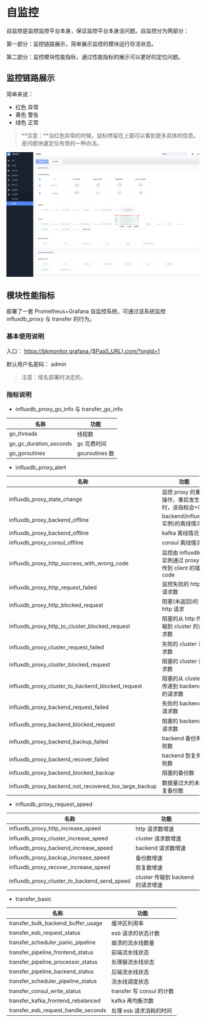 # 自监控

自监控是监控监控平台本身，保证监控平台本身没问题。自监控分为两部分：

第一部分：监控链路展示，简单展示监控的模块运行存活状态。

第二部分：监控模块性能指标，通过性能指标的展示可以更好的定位问题。

## 监控链路展示

简单来说：

* 红色 异常
* 黄色 警告
* 绿色 正常

> **注意：**当红色异常的时候，鼠标停留在上面可以看到更多具体的信息。是问题快速定位有效的一种办法。

![-w2020](media/15754477874581.jpg)

## 模块性能指标

部署了一套 Prometheus+Grafana 自监控系统，可通过该系统监控 influxdb_proxy 与 transfer 的行为。

### 基本使用说明

入口： https://bkmonitor.grafana.{$PaaS_URL}.com/?orgId=1

默认用户名密码： admin

> 注意：域名部署时决定的。

### 指标说明

* influxdb_proxy_go_info 与 transfer_go_info

|名称|功能|
|---|---|
|go_threads|线程数|
|go_gc_duration_seconds|gc 花费时间|
|go_goroutines|gouroutines 数|

* influxdb_proxy_alert

|名称|功能|
|---|---|
|influxdb_proxy_state_change|监控 proxy 的重启操作，重启发生时，该指标会&gt;0|
|influxdb_proxy_backend_offline|backend(influxdb 实例)的离线情况|
|influxdb_proxy_backend_offline|kafka 离线情况|
|influxdb_proxy_consul_offline|consul 离线情况|
|influxdb_proxy_http_success_with_wrong_code|监控由 influxdb 实例通过 proxy 透传到 client 的错误 code|
|influxdb_proxy_http_request_failed|监控失败的 http 请求数|
|influxdb_proxy_http_blocked_request|阻塞(未返回)的 http 请求|
|influxdb_proxy_http_to_cluster_blocked_request|阻塞的从 http 传输到 cluster 的请求数|
|influxdb_proxy_cluster_request_failed|失败的 cluster 请求数|
|influxdb_proxy_cluster_blocked_request|阻塞的 cluster 请求数|
|influxdb_proxy_cluster_to_backend_blocked_request|阻塞的从 cluster 传递到 backend 的请求数|
|influxdb_proxy_backend_request_failed|失败的 backend 请求数|
|influxdb_proxy_backend_blocked_request|阻塞的 backend 请求数|
|influxdb_proxy_backend_backup_failed|backend 备份失败数|
|influxdb_proxy_backend_recover_failed|backend 恢复失败数|
|influxdb_proxy_backend_blocked_backup|阻塞的备份数|
|influxdb_proxy_backend_not_recovered_too_large_backup|数据量过大的未恢复备份数|


* influxdb_proxy_request_speed

|名称|功能|
|---|---|
|influxdb_proxy_http_increase_speed|http 请求数增速|
|influxdb_proxy_cluster_increase_speed|cluster 请求数增速|
|influxdb_proxy_backend_increase_speed|backend 请求数增速|
|influxdb_proxy_backup_increase_speed|备份数增速|
|influxdb_proxy_recover_increase_speed|恢复数增速|
|influxdb_proxy_cluster_to_backend_send_speed|cluster 传输到 backend 的请求增速|


* transfer_basic

|名称|功能|
|---|---|
|transfer_bulk_backend_buffer_usage|缓冲区利用率|
|transfer_esb_request_status|esb 请求的状态计数|
|transfer_scheduler_panic_pipeline|崩溃的流水线数量|
|transfer_pipeline_frontend_status|前端流水线状态|
|transfer_pipeline_processor_status|处理器流水线状态|
|transfer_pipeline_backend_status|后端流水线状态|
|transfer_scheduler_pipeline_status|流水线调度状态|
|transfer_consul_write_status|transfer 写 consul 的计数|
|transfer_kafka_frontend_rebalanced|kafka 再均衡次数|
|transfer_esb_request_handle_seconds|处理 esb 请求消耗的时间|



